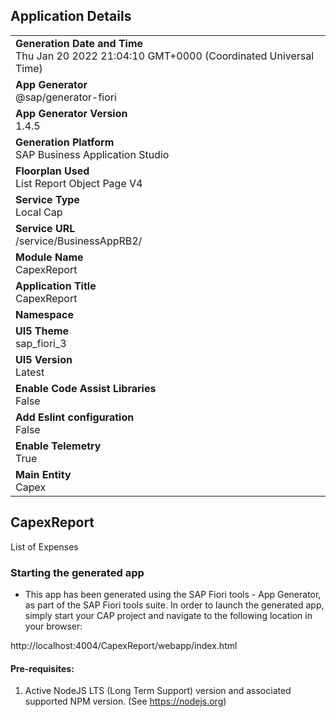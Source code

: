 ## Application Details
|               |
| ------------- |
|**Generation Date and Time**<br>Thu Jan 20 2022 21:04:10 GMT+0000 (Coordinated Universal Time)|
|**App Generator**<br>@sap/generator-fiori|
|**App Generator Version**<br>1.4.5|
|**Generation Platform**<br>SAP Business Application Studio|
|**Floorplan Used**<br>List Report Object Page V4|
|**Service Type**<br>Local Cap|
|**Service URL**<br>/service/BusinessAppRB2/
|**Module Name**<br>CapexReport|
|**Application Title**<br>CapexReport|
|**Namespace**<br>|
|**UI5 Theme**<br>sap_fiori_3|
|**UI5 Version**<br>Latest|
|**Enable Code Assist Libraries**<br>False|
|**Add Eslint configuration**<br>False|
|**Enable Telemetry**<br>True|
|**Main Entity**<br>Capex|

## CapexReport

List of Expenses

### Starting the generated app

-   This app has been generated using the SAP Fiori tools - App Generator, as part of the SAP Fiori tools suite.  In order to launch the generated app, simply start your CAP project and navigate to the following location in your browser:

http://localhost:4004/CapexReport/webapp/index.html

#### Pre-requisites:

1. Active NodeJS LTS (Long Term Support) version and associated supported NPM version.  (See https://nodejs.org)


